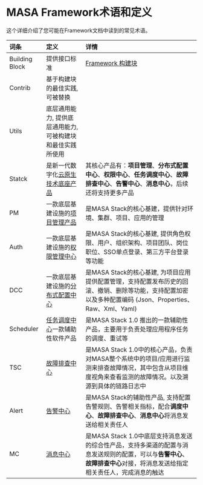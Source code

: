 # MASA Framework术语和定义

这个详细介绍了您可能在Framework文档中读到的常见术语。

<div class="custom-table">

| 词条             | 定义                                            | 详情                                                                                               |
|:---------------|:----------------------------------------------|:-------------------------------------------------------------------------------------------------|
| Building Block | 提供接口标准                                        | [Framework 构建块](/framework/concepts/building-blocks-concept)                                     |
| Contrib        | 基于构建块的最佳实践, 可被替换                              |                                                                                                  |
| Utils          | 底层通用能力, 提供底层通用能力, 可被构建块和最佳实践所使用               |                                                                                                  |
| Statck         | 是新一代数字化[云原生技术底座产品](/stack/stack/introduce)    | 其核心产品有：**项目管理**、**分布式配置中心**、**权限中心**、**任务调度中心**、**故障排查中心**、**告警中心**、**消息中心**，后续还将支持更多产品          |
| PM             | 一款底层基建设施的[项目管理产品](/stack/pm/introduce)        | 是MASA Stack的核心基建，提供针对环境、集群、项目、应用的管理                                                              |
| Auth           | 一款底层基建设施的[权限管理中心](/stack/auth/introduce)      | 是MASA Stack的核心基建, 提供角色权限、用户、组织架构、项目团队、岗位职位、SSO单点登录、第三方平台登录等功能                                    |
| DCC            | 一款底层基建设施的[分布式配置中心](/stack/dcc/introduce)      | 是MASA Stack的核心基建, 为项目应用提供配置管理，支持配置发布历史的回滚、撤销、删除等功能，支持配置加密以及多种配置编码 (Json、Properties、Raw、Xml、Yaml) |
| Scheduler      | [任务调度中心](/stack/scheduler/introduce)一款辅助性软件产品 | 是MASA Stack 1.0 推出的一款辅助性产品，主要用于负责处理应用程序任务的调度、重试等                                                 |
| TSC            | [故障排查中心](/stack/tsc/introduce)                | 是MASA Stack 1.0中的核心产品，负责对MASA整个系统中的项目/应用进行监测来排查故障情况，其中包含从项目维度视角来查看监测的故障情况。以及溯源到具体的链路日志中          |
| Alert          | [告警中心](/stack/alert/introduce)                | 是MASA Stack的辅助性产品, 支持配置告警规则、告警相关指标，配合**调度中心**、**故障排查中心**、**消息中心**将消息发送给相关责任人                     |
| MC             | [消息中心](/stack/mc/introduce)                                      | 是MASA Stack 1.0中底层支持消息发送的综合性产品，支持多渠道的配置与消息发送规则的配置，可以与**告警中心**、**故障排查中心**对接，将消息发送给指定相关责任人，完成消息的触达 |

</div>
